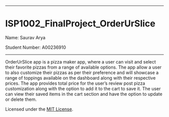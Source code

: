 ****************************************
# ISP1002_FinalProject_OrderUrSlice

Name: Saurav Arya

Student Number: A00236910

****************************************

OrderUrSlice app is a pizza maker app, where a user can visit and select their favorite pizzas from a range of available options. The app allow a user to also customize their pizzas as per their preference and will showcase a range of toppings available on the dashboard along with their respective prices. The app provides total price for the user’s review post pizza customization along with the option to add it to the cart to save it. The user can view their saved items in the cart section and have the option to update or delete them. 


Licensed under the [MIT License](LICENSE).
